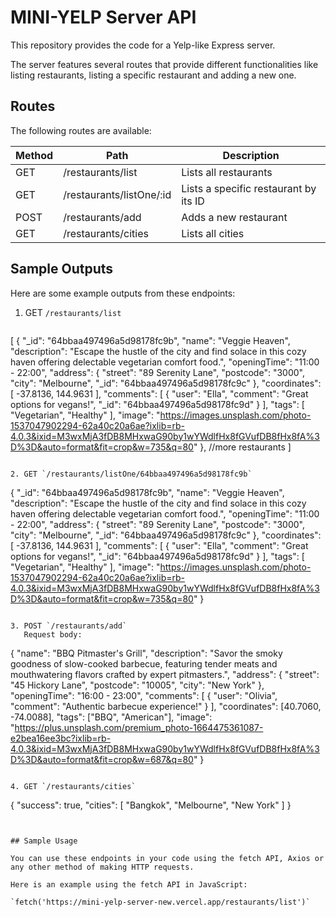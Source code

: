 # MINI-YELP Server API

This repository provides the code for a Yelp-like Express server.

The server features several routes that provide different functionalities like listing restaurants, listing a specific restaurant and adding a new one.

## Routes

The following routes are available:

| Method | Path                          | Description                                 |
| ------ | ----------------------------- | ------------------------------------------- |
| GET    | /restaurants/list             | Lists all restaurants                       |
| GET    | /restaurants/listOne/:id      | Lists a specific restaurant by its ID       |
| POST   | /restaurants/add              | Adds a new restaurant                       |
| GET    | /restaurants/cities           | Lists all cities                            |


## Sample Outputs

Here are some example outputs from these endpoints:

1. GET `/restaurants/list`

   ```
[
  {
    "_id": "64bbaa497496a5d98178fc9b",
    "name": "Veggie Heaven",
    "description": "Escape the hustle of the city and find solace in this cozy haven offering delectable vegetarian comfort food.",
    "openingTime": "11:00 - 22:00",
    "address": {
      "street": "89 Serenity Lane",
      "postcode": "3000",
      "city": "Melbourne",
      "_id": "64bbaa497496a5d98178fc9c"
    },
    "coordinates": [
      -37.8136,
      144.9631
    ],
    "comments": [
      {
        "user": "Ella",
        "comment": "Great options for vegans!",
        "_id": "64bbaa497496a5d98178fc9d"
      }
    ],
    "tags": [
      "Vegetarian",
      "Healthy"
    ],
    "image": "https://images.unsplash.com/photo-1537047902294-62a40c20a6ae?ixlib=rb-4.0.3&ixid=M3wxMjA3fDB8MHxwaG90by1wYWdlfHx8fGVufDB8fHx8fA%3D%3D&auto=format&fit=crop&w=735&q=80"
  },
  //more restaurants
]
   ```

2. GET `/restaurants/listOne/64bbaa497496a5d98178fc9b`

```
{
  "_id": "64bbaa497496a5d98178fc9b",
  "name": "Veggie Heaven",
  "description": "Escape the hustle of the city and find solace in this cozy haven offering delectable vegetarian comfort food.",
  "openingTime": "11:00 - 22:00",
  "address": {
    "street": "89 Serenity Lane",
    "postcode": "3000",
    "city": "Melbourne",
    "_id": "64bbaa497496a5d98178fc9c"
  },
  "coordinates": [
    -37.8136,
    144.9631
  ],
  "comments": [
    {
      "user": "Ella",
      "comment": "Great options for vegans!",
      "_id": "64bbaa497496a5d98178fc9d"
    }
  ],
  "tags": [
    "Vegetarian",
    "Healthy"
  ],
  "image": "https://images.unsplash.com/photo-1537047902294-62a40c20a6ae?ixlib=rb-4.0.3&ixid=M3wxMjA3fDB8MHxwaG90by1wYWdlfHx8fGVufDB8fHx8fA%3D%3D&auto=format&fit=crop&w=735&q=80"
}
```

3. POST `/restaurants/add`
   Request body:

```
{
"name": "BBQ Pitmaster's Grill",
"description": "Savor the smoky goodness of slow-cooked barbecue, featuring tender meats and mouthwatering flavors crafted by expert pitmasters.",
"address": {
			"street": "45 Hickory Lane",
			"postcode": "10005",
			"city": "New York"
},
"openingTime": "16:00 - 23:00",
"comments": [
  {
      "user": "Olivia",
      "comment": "Authentic barbecue experience!"
    }
  ],
"coordinates": [40.7060, -74.0088],
"tags": ["BBQ", "American"],
"image": "https://plus.unsplash.com/premium_photo-1664475361087-e2bea16ee3bc?ixlib=rb-4.0.3&ixid=M3wxMjA3fDB8MHxwaG90by1wYWdlfHx8fGVufDB8fHx8fA%3D%3D&auto=format&fit=crop&w=687&q=80"
}
```

4. GET `/restaurants/cities`

```
{
  "success": true,
  "cities": [
    "Bangkok",
    "Melbourne",
    "New York"
  ]
}
```


## Sample Usage

You can use these endpoints in your code using the fetch API, Axios or any other method of making HTTP requests.

Here is an example using the fetch API in JavaScript:

`fetch('https://mini-yelp-server-new.vercel.app/restaurants/list')`